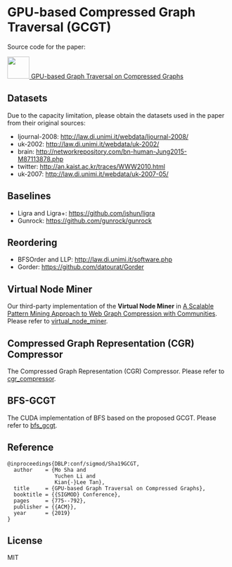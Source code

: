 # GPU-based Compressed Graph Traversal (GCGT)

Source code for the paper:


<a href="https://dl.acm.org/doi/10.1145/3299869.3319871">
<img src="http://db-reproducibility.seas.harvard.edu/images/ACM_results_replicated.png" width="50">
GPU-based Graph Traversal on Compressed Graphs
</a>

## Datasets
Due to the capacity limitation, please obtain the datasets used in the paper from their original sources:
* ljournal-2008: http://law.di.unimi.it/webdata/ljournal-2008/
* uk-2002: http://law.di.unimi.it/webdata/uk-2002/
* brain: http://networkrepository.com/bn-human-Jung2015-M87113878.php
* twitter: http://an.kaist.ac.kr/traces/WWW2010.html
* uk-2007: http://law.di.unimi.it/webdata/uk-2007-05/

## Baselines
* Ligra and Ligra+: https://github.com/jshun/ligra
* Gunrock: https://github.com/gunrock/gunrock

## Reordering
* BFSOrder and LLP: http://law.di.unimi.it/software.php
* Gorder: https://github.com/datourat/Gorder

## Virtual Node Miner
Our third-party implementation of the **Virtual Node Miner** in [A Scalable Pattern Mining Approach to Web Graph Compression with Communities](https://dl.acm.org/doi/10.1145/1341531.1341547).
Please refer to [virtual_node_miner](https://github.com/desert0616/GCGT/tree/master/virtual_node_miner).

## Compressed Graph Representation (CGR) Compressor
The Compressed Graph Representation (CGR) Compressor.
Please refer to [cgr_compressor](https://github.com/desert0616/GCGT/tree/master/cgr_compressor).

## BFS-GCGT
The CUDA implementation of BFS based on the proposed GCGT.
Please refer to [bfs_gcgt](https://github.com/desert0616/GCGT/tree/master/bfs_gcgt).

## Reference
```
@inproceedings{DBLP:conf/sigmod/Sha19GCGT,
  author    = {Mo Sha and
               Yuchen Li and
               Kian{-}Lee Tan},
  title     = {GPU-based Graph Traversal on Compressed Graphs},
  booktitle = {{SIGMOD} Conference},
  pages     = {775--792},
  publisher = {{ACM}},
  year      = {2019}
}
```

## License
MIT